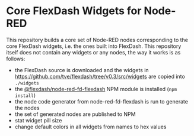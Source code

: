 Core FlexDash Widgets for Node-RED
==================================

This repository builds a core set of Node-RED nodes corresponding to the core FlexDash widgets,
i.e. the ones built into FlexDash.
This repository itself does not contain any widgets or any nodes, the way it works is as follows:
- the FlexDash source is downloaded and the widgets in
  https://github.com/tve/flexdash/tree/v0.3/src/widgets are copied into `./widgets`
- the [@flexdash/node-red-fd-flexdash](https://npmjs.org/package/@flexdash/node-red-flexdash)
  NPM module is installed (`npm install`)
- the node code generator from node-red-fd-flexdash is run to generate the nodes
- the set of generated nodes are published to NPM
- stat widget pill size
- change default colors in all widgets from names to hex values
